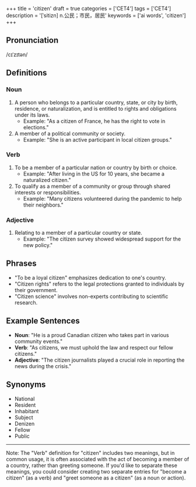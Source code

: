 +++
title = 'citizen'
draft = true
categories = ['CET4']
tags = ['CET4']
description = '[ˈsitizn] n.公民；市民，居民'
keywords = ['ai words', 'citizen']
+++

## Pronunciation
/cɪˈzɪtən/

## Definitions
### Noun
1. A person who belongs to a particular country, state, or city by birth, residence, or naturalization, and is entitled to rights and obligations under its laws.
   - Example: "As a citizen of France, he has the right to vote in elections."
2. A member of a political community or society.
   - Example: "She is an active participant in local citizen groups."

### Verb
1. To be a member of a particular nation or country by birth or choice.
   - Example: "After living in the US for 10 years, she became a naturalized citizen."
2. To qualify as a member of a community or group through shared interests or responsibilities.
   - Example: "Many citizens volunteered during the pandemic to help their neighbors."

### Adjective
1. Relating to a member of a particular country or state.
   - Example: "The citizen survey showed widespread support for the new policy."

## Phrases
- "To be a loyal citizen" emphasizes dedication to one's country.
- "Citizen rights" refers to the legal protections granted to individuals by their government.
- "Citizen science" involves non-experts contributing to scientific research.

## Example Sentences
- **Noun**: "He is a proud Canadian citizen who takes part in various community events."
- **Verb**: "As citizens, we must uphold the law and respect our fellow citizens."
- **Adjective**: "The citizen journalists played a crucial role in reporting the news during the crisis."

## Synonyms
- National
- Resident
- Inhabitant
- Subject
- Denizen
- Fellow
- Public

---

Note: The "Verb" definition for "citizen" includes two meanings, but in common usage, it is often associated with the act of becoming a member of a country, rather than greeting someone. If you'd like to separate these meanings, you could consider creating two separate entries for "become a citizen" (as a verb) and "greet someone as a citizen" (as a noun or action).
